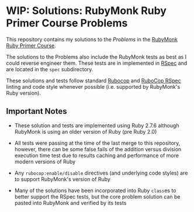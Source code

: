 # WIP: Solutions: RubyMonk Ruby Primer Course Problems
This repository contains my solutions to the _Problems_ in the
[RubyMonk Ruby Primer Course](https://rubymonk.com/learning/books/1-ruby-primer).


The solutions to the Problems also include the RubyMonk tests as best
as I could reverse engineer them.  These tests are in implemented in
[RSpec](https://rspec.info/) and are located in the  `spec` subdirectory.

These solutions and tests follow standard
[Rubocop](https://rubocop.org/) and
[RuboCop RSpec](https://github.com/rubocop/rubocop-rspec) linting and
code style whenever possible (i.e. supported by RubyMonk's Ruby version).

## Important Notes
* These solution and tests are implemented using Ruby 2.7.6 although
RubyMonk is using an older version of Ruby (pre Ruby 2.0)

* All tests were passing at the time of the last merge to this
repository, however, there can be some false fails of the addition
versus division execution time test due to results caching and
performance of more modern versions of Ruby

* Any `rubocop:enable/disable` directives (and underlying code styles)
are to support RubyMonk's version of Ruby

* Many of the solutions have been incorporated into Ruby `class`es to
better support the RSpec tests, but the core problem solution can
be pasted into RubyMonk and verified by its tests
